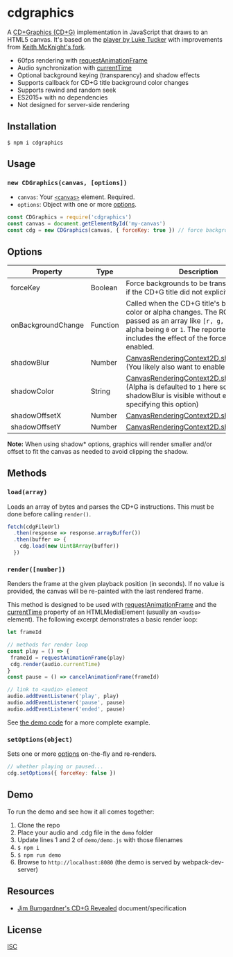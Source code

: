cdgraphics
==========

A [CD+Graphics (CD+G)](https://en.wikipedia.org/wiki/CD%2BG) implementation in JavaScript that draws to an HTML5 canvas. It's based on the [player by Luke Tucker](https://github.com/ltucker/html5_karaoke) with improvements from [Keith McKnight's fork](https://github.com/kmck/karaoke).

* 60fps rendering with [requestAnimationFrame](https://developer.mozilla.org/en-US/docs/Web/API/window/requestAnimationFrame)
* Audio synchronization with [currentTime](https://developer.mozilla.org/en-US/docs/Web/HTML/Element/audio#attr-currentTime)
* Optional background keying (transparency) and shadow effects
* Supports callback for CD+G title background color changes
* Supports rewind and random seek
* ES2015+ with no dependencies
* Not designed for server-side rendering

Installation
------------
```
$ npm i cdgraphics
```

Usage
-----
### `new CDGraphics(canvas, [options])`

- `canvas`: Your [`<canvas>`](https://developer.mozilla.org/en-US/docs/Web/HTML/Element/canvas) element. Required.
- `options`: Object with one or more [options](#options).

```js
const CDGraphics = require('cdgraphics')
const canvas = document.getElementById('my-canvas')
const cdg = new CDGraphics(canvas, { forceKey: true }) // force background transparency
```

Options
-------
| Property | Type | Description | Default
| --- | --- | --- | --- |
| forceKey | Boolean | Force backgrounds to be transparent, even if the CD+G title did not explicitly specify it. | `false`
| onBackgroundChange | Function | Called when the CD+G title's background color or alpha changes. The RGBA color is passed as an array like `[r, g, b, a]` with alpha being `0` or `1`. The reported alpha includes the effect of the forceKey option, if enabled. | `undefined` |
| shadowBlur | Number | [CanvasRenderingContext2D.shadowBlur](https://developer.mozilla.org/en-US/docs/Web/API/CanvasRenderingContext2D/shadowBlur) (You likely also want to enable forceKey) | `0` |
| shadowColor | String | [CanvasRenderingContext2D.shadowColor](https://developer.mozilla.org/en-US/docs/Web/API/CanvasRenderingContext2D/shadowColor) (Alpha is defaulted to `1` here so that any shadowBlur is visible without explicitly specifying this option) | `rgba(0,0,0,1)` |
| shadowOffsetX | Number | [CanvasRenderingContext2D.shadowOffsetX](https://developer.mozilla.org/en-US/docs/Web/API/CanvasRenderingContext2D/shadowOffsetX) | `0` |
| shadowOffsetY | Number | [CanvasRenderingContext2D.shadowOffsetY](https://developer.mozilla.org/en-US/docs/Web/API/CanvasRenderingContext2D/shadowOffsetY) | `0` |

**Note:** When using shadow* options, graphics will render smaller and/or offset to fit the canvas as needed to avoid clipping the shadow.

Methods
-------

### `load(array)`

Loads an array of bytes and parses the CD+G instructions. This must be done before calling `render()`.

```js
fetch(cdgFileUrl)
  .then(response => response.arrayBuffer())
  .then(buffer => {
    cdg.load(new Uint8Array(buffer))
  })
```

### `render([number])`

Renders the frame at the given playback position (in seconds). If no value is provided, the canvas will be re-painted with the last rendered frame.

This method is designed to be used with [requestAnimationFrame](https://developer.mozilla.org/en-US/docs/Web/API/window/requestAnimationFrame) and the [currentTime](https://developer.mozilla.org/en-US/docs/Web/HTML/Element/audio#attr-currentTime) property of an HTMLMediaElement (usually an `<audio>` element). The following  excerpt demonstrates a basic render loop:

 ```js
let frameId

// methods for render loop
const play = () => {
  frameId = requestAnimationFrame(play)
  cdg.render(audio.currentTime)
}
const pause = () => cancelAnimationFrame(frameId)

// link to <audio> element
audio.addEventListener('play', play)
audio.addEventListener('pause', pause)
audio.addEventListener('ended', pause)
 ```

See [the demo code](https://github.com/bhj/cdgraphics/blob/master/demo/demo.js) for a more complete example.

### `setOptions(object)`

Sets one or more [options](#options) on-the-fly and re-renders.

 ```js
 // whether playing or paused...
 cdg.setOptions({ forceKey: false })
 ```

Demo
-------
To run the demo and see how it all comes together:

1. Clone the repo
2. Place your audio and .cdg file in the `demo` folder
3. Update lines 1 and 2 of `demo/demo.js` with those filenames
4. `$ npm i`
5. `$ npm run demo`
6. Browse to `http://localhost:8080` (the demo is served by webpack-dev-server)

Resources
---------
* [Jim Bumgardner's CD+G Revealed](http://jbum.com/cdg_revealed.html) document/specification

License
-------

[ISC](https://opensource.org/licenses/ISC)

